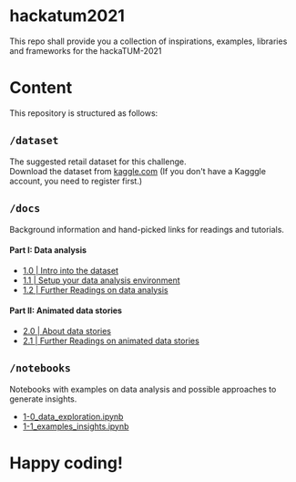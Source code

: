 # hackatum2021
This repo shall provide you a collection of inspirations, examples, libraries and frameworks for the hackaTUM-2021

# Content
This repository is structured as follows:

## `/dataset`
The suggested retail dataset for this challenge. \
Download the dataset from [kaggle.com](https://www.kaggle.com/berkayalan/retail-sales-data) (If you don't have a Kagggle account, you need to register first.)

## `/docs`
Background information and hand-picked links for readings and tutorials.
#### Part I: Data analysis
- [1.0 | Intro into the dataset](docs/1-0_Intro-Dataset.md)
- [1.1 | Setup your data analysis environment](docs/1-1_Environment-Setup.md)
- [1.2 | Further Readings on data analysis](docs/1-2_Collection-Data-Analysis-Libraries.md)

#### Part II: Animated data stories
- [2.0 | About data stories](docs/2-0_Intro-Datastories.md)
- [2.1 | Further Readings on animated data stories](docs/2-1_Collection-Animated-Datastories.md)

## `/notebooks`
Notebooks with examples on data analysis and possible approaches to generate insights.
- [1-0_data_exploration.ipynb](notebooks/1-0_data_exploration.ipynb)
- [1-1_examples_insights.ipynb](notebooks/1-1_examples_insights.ipynb)



# Happy coding!

